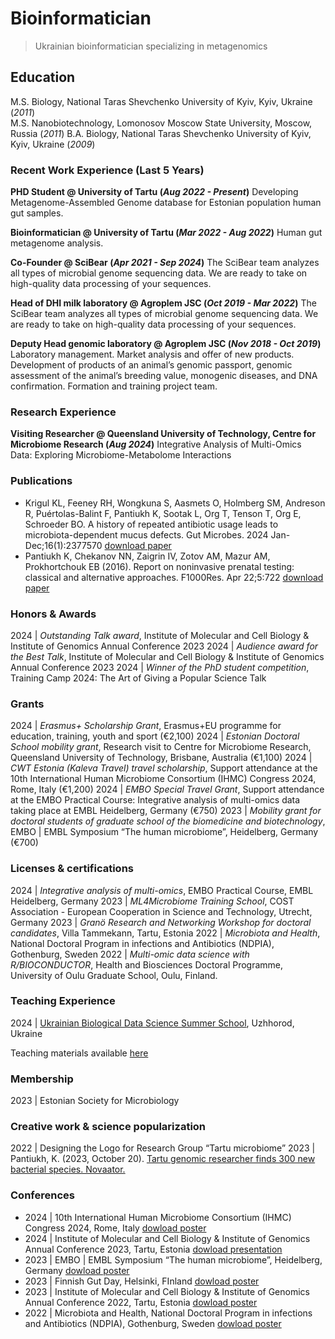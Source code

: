 # Bioinformatician
> Ukrainian bioinformatician specializing in metagenomics

## Education
M.S. Biology, National Taras Shevchenko University of Kyiv, Kyiv, Ukraine (_2011_)  
M.S. Nanobiotechnology, Lomonosov Moscow State University, Moscow, Russia (_2011_) 
B.A. Biology, National Taras Shevchenko University of Kyiv, Kyiv, Ukraine (_2009_)  

### Recent Work Experience (Last 5 Years)
**PHD Student @ University of Tartu (_Aug 2022 - Present_)**
Developing Metagenome-Assembled Genome database for Estonian population human gut samples.

**Bioinformatician @ University of Tartu (_Mar 2022 - Aug 2022_)**
Human gut metagenome analysis.

**Co-Founder @ SciBear (_Apr 2021 - Sep 2024_)**
The SciBear team analyzes all types of microbial genome sequencing data. We are ready to take on high-quality data processing of your sequences.

**Head of DHI milk laboratory @ Agroplem JSC (_Oct 2019 - Mar 2022_)**
The SciBear team analyzes all types of microbial genome sequencing data. We are ready to take on high-quality data processing of your sequences.

**Deputy Head genomic laboratory @ Agroplem JSC (_Nov 2018 - Oct 2019_)**
Laboratory management. Market analysis and offer of new products. Development of products of an animal’s genomic passport, genomic assessment of the animal’s breeding value, monogenic diseases, and DNA confirmation. Formation and training project team.

### Research Experience
**Visiting Researcher @ Queensland University of Technology, Centre for Microbiome Research (_Aug 2024_)**
Integrative Analysis of Multi-Omics Data: Exploring Microbiome-Metabolome Interactions

### Publications
*   Krigul KL, Feeney RH, Wongkuna S, Aasmets O, Holmberg SM, Andreson R, Puértolas-Balint F, Pantiukh K, Sootak L, Org T, Tenson T, Org E, Schroeder BO. A history of repeated antibiotic usage leads to microbiota-dependent mucus defects. Gut Microbes. 2024 Jan-Dec;16(1):2377570
[download paper](https://doi.org/10.1080/19490976.2024.2377570)
*   Pantiukh K, Chekanov NN, Zaigrin IV, Zotov AM, Mazur AM, Prokhortchouk EB (2016). Report on noninvasive prenatal testing: classical and alternative approaches. F1000Res. Apr 22;5:722
[download paper](https://www.ncbi.nlm.nih.gov/pmc/articles/PMC5054814/pdf/f1000research-5-8865.pdf)

### Honors & Awards

2024 | <i>Outstanding Talk award</i>, Institute of Molecular and Cell Biology & Institute of Genomics Annual Conference 2023
2024 | <i>Audience award for the Best Talk</i>, Institute of Molecular and Cell Biology & Institute of Genomics Annual Conference 2023
2024 | <i>Winner of the PhD student competition</i>, Training Camp 2024: The Art of Giving a Popular Science Talk

### Grants

2024 | <i>Erasmus+ Scholarship Grant</i>, Erasmus+EU programme for education, training, youth and sport (€2,100)
2024 | <i>Estonian Doctoral School mobility grant</i>, Research visit to Centre for Microbiome Research, Queensland University of Technology, Brisbane, Australia (€1,100)
2024 | <i>CWT Estonia (Kaleva Travel) travel scholarship</i>, Support attendance at the 10th International Human Microbiome Consortium (IHMC) Congress 2024, Rome, Italy (€1,200)
2024 | <i>EMBO Special Travel Grant</i>, Support attendance at the EMBO Practical Course: Integrative analysis of multi-omics data taking place at EMBL Heidelberg, Germany (€750)
2023 | <i>Mobility grant for doctoral students of graduate school of the biomedicine and biotechnology</i>, EMBO | EMBL Symposium “The human microbiome”, Heidelberg, Germany (€700)

### Licenses & certifications

2024 | <i>Integrative analysis of multi-omics</i>, EMBO Practical Course, EMBL Heidelberg, Germany
2023 | <i>ML4Microbiome Training School</i>, COST Association - European Cooperation in Science and Technology, Utrecht, Germany
2023 | <i>Granö Research and Networking Workshop for doctoral candidates</i>, Villa Tammekann, Tartu, Estonia
2022 | <i>Microbiota and Health</i>, National Doctoral Program in infections and Antibiotics (NDPIA), Gothenburg, Sweden
2022 | <i>Multi-omic data science with R/BIOCONDUCTOR</i>, Health and Biosciences Doctoral Programme, University of Oulu Graduate School, Oulu, Finland.

### Teaching Experience

2024 | [Ukrainian Biological Data Science Summer School](bds3.org/home), Uzhhorod, Ukraine

Teaching materials available [here](https://github.com/Chartiza/UBDS-3_2024)

### Membership
2023 | Estonian Society for Microbiology

### Creative work & science popularization
2022 | Designing the Logo for Research Group “Tartu microbiome”
2023 | Pantiukh, K. (2023, October 20). [Tartu genomic researcher finds 300 new bacterial species. Novaator.](https://news.err.ee/1609141072/3-minute-lecture-tartu-genomic-researcher-finds-300-new-bacterial-species)

### Conferences
*   2024 | 10th International Human Microbiome Consortium (IHMC) Congress 2024, Rome, Italy
[dowload poster](https://github.com/Chartiza/Posters/blob/main/2024-06_IHMC_pantiukh.pdf)
*   2024 | Institute of Molecular and Cell Biology & Institute of Genomics Annual Conference 2023, Tartu, Estonia
[dowload presentation](https://github.com/Chartiza/Posters/blob/main/2024-01_PhD_conference_pantiukh_final.pdf)
*   2023 | EMBO | EMBL Symposium “The human microbiome”, Heidelberg, Germany
[dowload poster](https://github.com/Chartiza/Posters/blob/main/2023-09_EMBL.pdf)
*   2023 | Finnish Gut Day, Helsinki, FInland
[dowload poster](https://github.com/Chartiza/Posters/blob/main/2023-01_PhD_conferece_FINAL.png)
*   2023 | Institute of Molecular and Cell Biology & Institute of Genomics Annual Conference 2022, Tartu, Estonia
[dowload poster](https://github.com/Chartiza/Posters/blob/main/2023-01_PhD_conferece_FINAL.png)
*   2022 | Microbiota and Health, National Doctoral Program in infections and Antibiotics (NDPIA), Gothenburg, Sweden
[dowload poster](https://github.com/Chartiza/Posters/blob/main/2022-11_Microbiota_and_Health_course.pdf)

